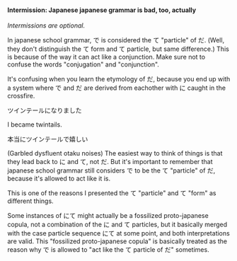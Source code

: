 
#### Intermission: Japanese japanese grammar is bad, too, actually


*Intermissions are optional.*


In japanese school grammar, で is considered the て "particle" of だ. (Well, they don't distinguish the て form and て particle, but same difference.) This is because of the way it can act like a conjunction. Make sure not to confuse the words "conjugation" and "conjunction".

It's confusing when you learn the etymology of だ, because you end up with a system where で and だ are derived from eachother with に caught in the crossfire.


ツインテールになりました  

I became twintails.  

  

本当にツインテールで嬉しい  

(Garbled dysfluent otaku noises)
The easiest way to think of things is that they lead back to に and て, not だ. But it's important to remember that japanese school grammar still considers で to be the て "particle" of だ, because it's allowed to act like it is.


This is one of the reasons I presented the て "particle" and て "form" as different things.


Some instances of にて might actually be a fossilized proto-japanese copula, not a combination of the に and て particles, but it basically merged with the case particle sequence にて at some point, and both interpretations are valid. This "fossilized proto-japanese copula" is basically treated as the reason why で is allowed to "act like the て particle of だ" sometimes.



